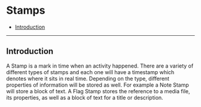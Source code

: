 # Stamps

- [Introduction](#stamps-introduction)

---
<a name="stamps-introduction"></a>
## Introduction

A Stamp is a mark in time when an activity happened. There are a variety of different types of stamps and each one will have a timestamp which denotes where it sits in real time. Depending on the type, different properties of information will be stored as well. For example a Note Stamp will store a block of text. A Flag Stamp stores the reference to a media file, its properties, as well as a block of text for a title or description.
